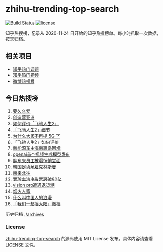 # zhihu-trending-top-search

[![Build Status](https://github.com/justjavac/zhihu-trending-top-search/workflows/ci/badge.svg?branch=main)](https://github.com/justjavac/zhihu-trending-top-search/actions)
[![license](https://img.shields.io/github/license/justjavac/zhihu-trending-top-search)](https://github.com/justjavac/zhihu-trending-top-search/blob/main/LICENSE)

知乎热搜榜，记录从 2020-11-24 日开始的知乎热搜榜单。每小时抓取一次数据，按天[归档](./archives)。

## 相关项目

- [知乎热门话题](https://github.com/justjavac/zhihu-trending-hot-questions)
- [知乎热门视频](https://github.com/justjavac/zhihu-trending-hot-video)
- [微博热搜榜](https://github.com/justjavac/weibo-trending-hot-search)

## 今日热搜榜

<!-- BEGIN -->
<!-- 最后更新时间 Mon Feb 19 2024 13:07:36 GMT+0800 (China Standard Time) -->

1. [要久久爱](https://www.zhihu.com/search?q=%E8%A6%81%E4%B9%85%E4%B9%85%E7%88%B1)
1. [创造营亚洲](https://www.zhihu.com/search?q=%E5%88%9B%E9%80%A0%E8%90%A5%E4%BA%9A%E6%B4%B2)
1. [如何评价「飞驰人生2」](https://www.zhihu.com/search?q=%E5%A6%82%E4%BD%95%E8%AF%84%E4%BB%B7%E3%80%8C%E9%A3%9E%E9%A9%B0%E4%BA%BA%E7%94%9F2%E3%80%8D)
1. [「飞驰人生2」细节](https://www.zhihu.com/search?q=%E3%80%8C%E9%A3%9E%E9%A9%B0%E4%BA%BA%E7%94%9F2%E3%80%8D%E7%BB%86%E8%8A%82)
1. [为什么大家不再提 5G 了](https://www.zhihu.com/search?q=%E4%B8%BA%E4%BB%80%E4%B9%88%E5%A4%A7%E5%AE%B6%E4%B8%8D%E5%86%8D%E6%8F%90%205G%20%E4%BA%86)
1. [「飞驰人生2」如何评价](https://www.zhihu.com/search?q=%E3%80%8C%E9%A3%9E%E9%A9%B0%E4%BA%BA%E7%94%9F2%E3%80%8D%E5%A6%82%E4%BD%95%E8%AF%84%E4%BB%B7)
1. [新能源车主海南离岛困境](https://www.zhihu.com/search?q=%E6%96%B0%E8%83%BD%E6%BA%90%E8%BD%A6%E4%B8%BB%E6%B5%B7%E5%8D%97%E7%A6%BB%E5%B2%9B%E5%9B%B0%E5%A2%83)
1. [openai首个视频生成模型发布](https://www.zhihu.com/search?q=openai%E9%A6%96%E4%B8%AA%E8%A7%86%E9%A2%91%E7%94%9F%E6%88%90%E6%A8%A1%E5%9E%8B%E5%8F%91%E5%B8%83)
1. [胖东来员工被曝悄悄尝面](https://www.zhihu.com/search?q=%E8%83%96%E4%B8%9C%E6%9D%A5%E5%91%98%E5%B7%A5%E8%A2%AB%E6%9B%9D%E6%82%84%E6%82%84%E5%B0%9D%E9%9D%A2)
1. [韩国足协解雇克林斯曼](https://www.zhihu.com/search?q=%E9%9F%A9%E5%9B%BD%E8%B6%B3%E5%8D%8F%E8%A7%A3%E9%9B%87%E5%85%8B%E6%9E%97%E6%96%AF%E6%9B%BC)
1. [南来北往](https://www.zhihu.com/search?q=%E5%8D%97%E6%9D%A5%E5%8C%97%E5%BE%80)
1. [贾玲主演电影票房破80亿](https://www.zhihu.com/search?q=%E8%B4%BE%E7%8E%B2%E4%B8%BB%E6%BC%94%E7%94%B5%E5%BD%B1%E7%A5%A8%E6%88%BF%E7%A0%B480%E4%BA%BF)
1. [vision pro遭遇退货潮](https://www.zhihu.com/search?q=vision%20pro%E9%81%AD%E9%81%87%E9%80%80%E8%B4%A7%E6%BD%AE)
1. [烟火人家](https://www.zhihu.com/search?q=%E7%83%9F%E7%81%AB%E4%BA%BA%E5%AE%B6)
1. [什么叫中国人的浪漫](https://www.zhihu.com/search?q=%E4%BB%80%E4%B9%88%E5%8F%AB%E4%B8%AD%E5%9B%BD%E4%BA%BA%E7%9A%84%E6%B5%AA%E6%BC%AB)
1. [「我们一起摇太阳」撤档](https://www.zhihu.com/search?q=%E3%80%8C%E6%88%91%E4%BB%AC%E4%B8%80%E8%B5%B7%E6%91%87%E5%A4%AA%E9%98%B3%E3%80%8D%E6%92%A4%E6%A1%A3)

<!-- END -->

历史归档 [./archives](./archives)

### License

[zhihu-trending-top-search](https://github.com/justjavac/zhihu-trending-top-search) 的源码使用 MIT License
发布。具体内容请查看 [LICENSE](./LICENSE) 文件。
